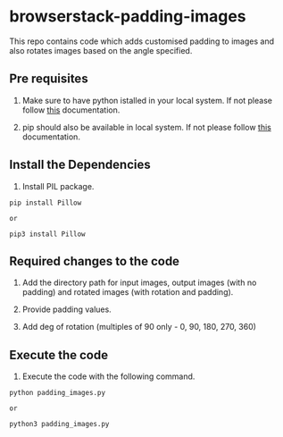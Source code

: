 # browserstack-padding-images
This repo contains code which adds customised padding to images and also rotates images based on the angle specified.

## Pre requisites

1. Make sure to have python istalled in your local system. If not please follow [this](https://www.tutorialsteacher.com/python/install-python#:~:text=Visit%20https%3A%2F%2Fwww.python,download%20the%20standalone%20executable%20installer.) documentation.

2. pip should also be available in local system. If not please follow [this](https://www.geeksforgeeks.org/how-to-install-pip-on-windows/) documentation.


## Install the Dependencies

1. Install PIL package.
```
pip install Pillow

or

pip3 install Pillow
```

## Required changes to the code

1. Add the directory path for input images, output images (with no padding) and rotated images (with rotation and padding).

2. Provide padding values.

3. Add deg of rotation (multiples of 90 only - 0, 90, 180, 270, 360)

## Execute the code

1. Execute the code with the following command.

```
python padding_images.py

or

python3 padding_images.py
```